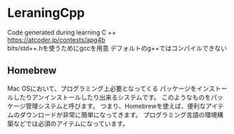 # LeraningCpp
Code generated during learning C ++  
https://atcoder.jp/contests/apg4b  
bits/std++.hを使うためにgccを用意
デフォルトのg++ではコンパイルできない

## Homebrew
Mac OSにおいて、プログラミング上必要となってくる
パッケージをインストールしたりアンインストールしたり出来るシステムです。
このようなものをパッケージ管理システムと呼びます。
つまり、Homebrewを使えば、便利なアイテムのダウンロードが非常に簡単になってきます。
プログラミング言語の環境構築などでは必須のアイテムになっています。
